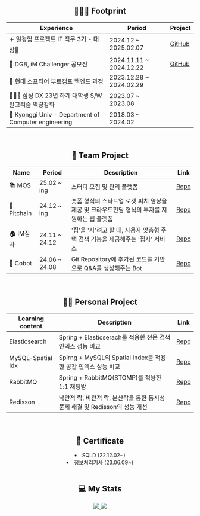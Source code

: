 
<div align="center"> 
  <h2 align="center">💁🏼‍♂️ Footprint</h2>
  
| Experience | Period | Project |
|------|------|------|
| ✈️ 일경험 프로젝트 IT 직무 3기 - 대상🥇 | 2024.12 ~ 2025.02.07 | [GitHub](https://github.com/Young-Flow/server) |
| 🏦 DGB, iM Challenger 공모전 | 2024.11.11 ~ 2024.12.22 | [GitHub](https://github.com/lsh2613/iM-Butler) |
| 🚗 현대 소프티어 부트캠프 백엔드 과정 | 2023.12.28 ~ 2024.02.29 |  |
| 🧑🏼‍💻 삼성 DX 23년 하계 대학생 S/W 알고리즘 역량강화 | 2023.07 ~ 2023.08 |  |
| 🏫 Kyonggi Univ - Department of Computer engineering | 2018.03 ~ 2024.02 |  |
</div>

<br>

<div align="center"> 
  <h2 align="center">👥 Team Project</h2>
  
| Name | Period | Description | Link |
|------|--------|------------|------|
| 📚 MOS | 25.02 ~ ing | 스터디 모집 및 관리 플랫폼 | [Repo](https://github.com/project-mos/backend) |
| 🚀 Pitchain | 24.12 ~ ing | 숏폼 형식의 스타트업 로켓 피치 영상을 제공 및 크라우드펀딩 형식의 투자를 지원하는 웹 플랫폼 | [Repo](https://github.com/Young-Flow/server) |
| 🏠 iM집사 | 24.11 ~ 24.12 | '집'을 '사'려고 할 때, 사용자 맞춤형 주택 검색 기능을 제공해주는 '집사' 서비스 | [Repo](https://github.com/lsh2613/iM-Butler) |
| 🤖 Cobot | 24.06 ~ 24.08 | Git Repository에 추가된 코드를 기반으로 Q&A를 생성해주는 Bot | [Repo](https://github.com/lsh2613/Cobot) |
</div>

<br>

<div align="center"> 
  <h2 align="center">👨‍💻 Personal Project</h2>
  
| Learning content | Description | Link |
|----------------|-----------------------------------------------------|-------------------------------------------------|
| Elasticsearch   | Spring + Elasticserach를 적용한 전문 검색 인덱스 성능 비교 | [Repo](https://github.com/lsh2613/Elasticsearch) |
| MySQL-Spatial Idx | Spirng + MySQL의 Spatial Index를 적용한 공간 인덱스 성능 비교 | [Repo](https://github.com/lsh2613/MySQL-Spatial-Idx) |
| RabbitMQ       | Spring + RabbitMQ(STOMP)를 적용한 1:1 채팅방 | [Repo](https://github.com/lsh2613/RabbitMQ) |
| Redisson      | 낙관적 락, 비관적 락, 분산락을 통한 통시성 문제 해결 및 Redisson의 성능 개선 | [Repo](https://github.com/lsh2613/redisson) |
</div>

<br>


<div align="center"> 
  <h2 align="center">🪪 Certificate </h2>
  <li>SQLD (22.12.02~)</li>
  <li>정보처리기사 (23.06.09~)</li>
</div>
 
<br>

<div align="center">
  <h2 align="center">💻 My Stats</h2>
   <a href="https://solved.ac/lsh2613">
    <img src="http://mazassumnida.wtf/api/generate_badge?boj=lsh2613">
  </a>
  <img src="https://github-readme-stats.vercel.app/api?username=lsh2613&show_icons=true">
</div>

